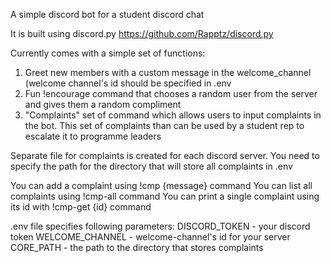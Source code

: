 A simple discord bot for a student discord chat

It is built using discord.py
https://github.com/Rapptz/discord.py

Currently comes with a simple set of functions:
1) Greet new members with a custom message in the welcome_channel (welcome channel's id should be specified in .env
2) Fun !encourage command that chooses a random user from the server and gives them a random compliment
3) "Complaints" set of command which allows users to input complaints in the bot. This set of complaints than can be used by a student rep to escalate it to programme leaders

Separate file for complaints is created for each discord server. You need to specify the path for the directory that will store all complaints in .env

You can add a complaint using !cmp {message} command
You can list all complaints using !cmp-all command
You can print a single complaint using its id with !cmp-get {id} command

.env file specifies following parameters:
DISCORD_TOKEN - your discord token
WELCOME_CHANNEL - welcome-channel's id for your server
CORE_PATH - the path to the directory that stores complaints


